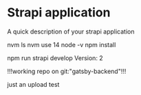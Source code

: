 # Strapi application

A quick description of your strapi application


nvm ls
nvm use 14
node -v
npm install

npm run strapi develop
Version: 2 

!!!working repo on git:"gatsby-backend"!!!

just an upload test 
